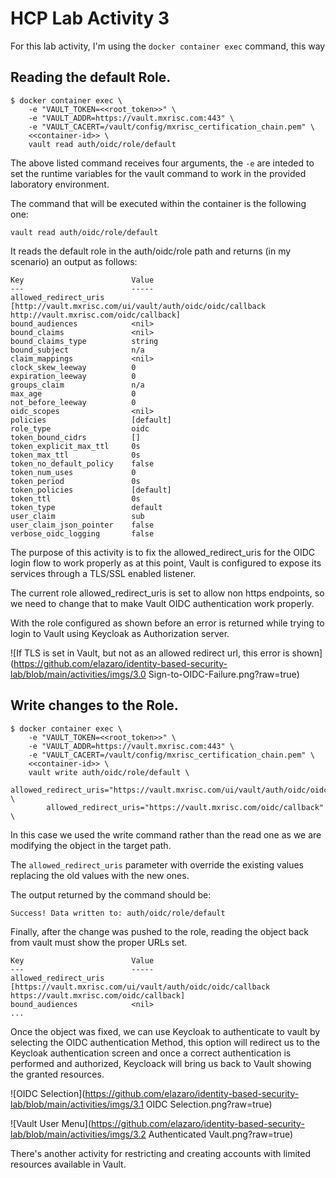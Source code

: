 # HCP Lab Activity 3

For this lab activity, I'm using the ```docker container exec``` command, this way  

## Reading the default Role.

```
$ docker container exec \
    -e "VAULT_TOKEN=<<root_token>>" \
    -e "VAULT_ADDR=https://vault.mxrisc.com:443" \
    -e "VAULT_CACERT=/vault/config/mxrisc_certification_chain.pem" \
    <<container-id>> \ 
    vault read auth/oidc/role/default
```

The above listed command receives four arguments, the ```-e``` are inteded to
set the runtime variables for the vault command to work in the provided
laboratory environment.

<!-- The ```-it ``` options are for capturing the STDIN and to attach a pseudo-TTY
to the command, as we are not using a shell, it's not needed.-->

The command that will be executed within the container is the following one:

```
vault read auth/oidc/role/default
```

It reads the default role in the auth/oidc/role path and returns (in my
scenario) an output as follows:

```
Key                        Value
---                        -----
allowed_redirect_uris      [http://vault.mxrisc.com/ui/vault/auth/oidc/oidc/callback http://vault.mxrisc.com/oidc/callback]
bound_audiences            <nil>
bound_claims               <nil>
bound_claims_type          string
bound_subject              n/a
claim_mappings             <nil>
clock_skew_leeway          0
expiration_leeway          0
groups_claim               n/a
max_age                    0
not_before_leeway          0
oidc_scopes                <nil>
policies                   [default]
role_type                  oidc
token_bound_cidrs          []
token_explicit_max_ttl     0s
token_max_ttl              0s
token_no_default_policy    false
token_num_uses             0
token_period               0s
token_policies             [default]
token_ttl                  0s
token_type                 default
user_claim                 sub
user_claim_json_pointer    false
verbose_oidc_logging       false
```

The purpose of this activity is to fix the allowed_redirect_uris for the OIDC
login flow to work properly as at this point, Vault is configured to expose its
services through a TLS/SSL enabled listener.

The current role allowed_redirect_uris is set to allow non https endpoints, so
we need to change that to make Vault OIDC authentication work properly.

With the role configured as shown before an error is returned while trying to
login to Vault using Keycloak as Authorization server. 

![If TLS is set in Vault, but not as an allowed redirect url, this error is shown](https://github.com/elazaro/identity-based-security-lab/blob/main/activities/imgs/3.0 Sign-to-OIDC-Failure.png?raw=true)

## Write changes to the Role.

```
$ docker container exec \
    -e "VAULT_TOKEN=<<root_token>>" \
    -e "VAULT_ADDR=https://vault.mxrisc.com:443" \
    -e "VAULT_CACERT=/vault/config/mxrisc_certification_chain.pem" \
    <<container-id>> \ 
    vault write auth/oidc/role/default \
        allowed_redirect_uris="https://vault.mxrisc.com/ui/vault/auth/oidc/oidc/callback" \
        allowed_redirect_uris="https://vault.mxrisc.com/oidc/callback" \
```

In this case we used the write command rather than the read one as we are
modifying the object in the target path.

The ```allowed_redirect_uris``` parameter with override the existing values replacing
the old values with the new ones.

The output returned by the command should be:

```
Success! Data written to: auth/oidc/role/default
```

Finally, after the change was pushed to the role, reading the object back from
vault must show the proper URLs set.

```
Key                        Value
---                        -----
allowed_redirect_uris      [https://vault.mxrisc.com/ui/vault/auth/oidc/oidc/callback https://vault.mxrisc.com/oidc/callback]
bound_audiences            <nil>
...
```

Once the object was fixed, we can use Keycloak to authenticate to vault by
selecting the OIDC authentication Method, this option will redirect us to the
Keycloak authentication screen and once a correct authentication is performed
and authorized, Keycloack will bring us back to Vault showing the granted
resources.

![OIDC Selection](https://github.com/elazaro/identity-based-security-lab/blob/main/activities/imgs/3.1 OIDC Selection.png?raw=true)

![Vault User Menu](https://github.com/elazaro/identity-based-security-lab/blob/main/activities/imgs/3.2 Authenticated Vault.png?raw=true)

There's another activity for restricting and creating accounts with limited
resources available in Vault.
